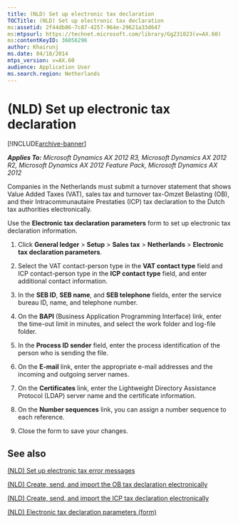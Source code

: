 ```yaml
---
title: (NLD) Set up electronic tax declaration
TOCTitle: (NLD) Set up electronic tax declaration
ms:assetid: 2f44db86-7c87-4257-964e-29621a33d647
ms:mtpsurl: https://technet.microsoft.com/library/Gg231023(v=AX.60)
ms:contentKeyID: 36056296
author: Khairunj
ms.date: 04/18/2014
mtps_version: v=AX.60
audience: Application User
ms.search.region: Netherlands
---
```


# (NLD) Set up electronic tax declaration 


[!INCLUDE[archive-banner](includes/archive-banner.md)]


_**Applies To:** Microsoft Dynamics AX 2012 R3, Microsoft Dynamics AX 2012 R2, Microsoft Dynamics AX 2012 Feature Pack, Microsoft Dynamics AX 2012_

Companies in the Netherlands must submit a turnover statement that shows Value Added Taxes (VAT), sales tax and turnover tax-Omzet Belasting (OB), and their Intracommunautaire Prestaties (ICP) tax declaration to the Dutch tax authorities electronically.

Use the **Electronic tax declaration parameters** form to set up electronic tax declaration information.

1.  Click **General ledger** \> **Setup** \> **Sales tax** \> **Netherlands** \> **Electronic tax declaration parameters**.

2.  Select the VAT contact-person type in the **VAT contact type** field and ICP contact-person type in the **ICP contact type** field, and enter additional contact information.

3.  In the **SEB ID**, **SEB name**, and **SEB telephone** fields, enter the service bureau ID, name, and telephone number.

4.  On the **BAPI** (Business Application Programming Interface) link, enter the time-out limit in minutes, and select the work folder and log-file folder.

5.  In the **Process ID sender** field, enter the process identification of the person who is sending the file.

6.  On the **E-mail** link, enter the appropriate e-mail addresses and the incoming and outgoing server names.

7.  On the **Certificates** link, enter the Lightweight Directory Assistance Protocol (LDAP) server name and the certificate information.

8.  On the **Number sequences** link, you can assign a number sequence to each reference.

9.  Close the form to save your changes.

## See also

[(NLD) Set up electronic tax error messages](nld-set-up-electronic-tax-error-messages.md)

[(NLD) Create, send, and import the OB tax declaration electronically](nld-create-send-and-import-the-ob-tax-declaration-electronically.md)

[(NLD) Create, send, and import the ICP tax declaration electronically](nld-create-send-and-import-the-icp-tax-declaration-electronically.md)

[(NLD) Electronic tax declaration parameters (form)](https://technet.microsoft.com/library/aa582881\(v=ax.60\))

  


